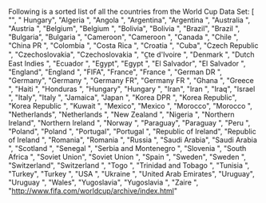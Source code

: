 Following is a sorted list of all the countries from the World Cup Data Set:
 [
	"",
	" Hungary",
	"Algeria ",
	"Angola ",
	"Argentina",
	"Argentina ",
	"Australia ",
	"Austria ",
	"Belgium",
	"Belgium ",
	"Bolivia",
	"Bolivia ",
	"Brazil",
	"Brazil ",
	"Bulgaria",
	"Bulgaria ",
	"Cameroon",
	"Cameroon ",
	"Canada ",
	"Chile ",
	"China PR ",
	"Colombia ",
	"Costa Rica ",
	"Croatia ",
	"Cuba",
	"Czech Republic ",
	"Czechoslovakia",
	"Czechoslovakia ",
	"C̫te d'Ivoire ",
	"Denmark ",
	"Dutch East Indies ",
	"Ecuador ",
	"Egypt",
	"Egypt ",
	"El Salvador",
	"El Salvador ",
	"England",
	"England ",
	"FIFA",
	"France",
	"France ",
	"German DR ",
	"Germany",
	"Germany ",
	"Germany FR",
	"Germany FR ",
	"Ghana ",
	"Greece ",
	"Haiti ",
	"Honduras ",
	"Hungary",
	"Hungary ",
	"Iran",
	"Iran ",
	"Iraq",
	"Israel ",
	"Italy",
	"Italy ",
	"Jamaica",
	"Japan ",
	"Korea DPR ",
	"Korea Republic",
	"Korea Republic ",
	"Kuwait ",
	"Mexico",
	"Mexico ",
	"Morocco",
	"Morocco ",
	"Netherlands",
	"Netherlands ",
	"New Zealand ",
	"Nigeria ",
	"Northern Ireland",
	"Northern Ireland ",
	"Norway ",
	"Paraguay",
	"Paraguay ",
	"Peru ",
	"Poland",
	"Poland ",
	"Portugal",
	"Portugal ",
	"Republic of Ireland",
	"Republic of Ireland ",
	"Romania",
	"Romania ",
	"Russia ",
	"Saudi Arabia",
	"Saudi Arabia ",
	"Scotland ",
	"Senegal ",
	"Serbia and Montenegro ",
	"Slovenia ",
	"South Africa ",
	"Soviet Union",
	"Soviet Union ",
	"Spain ",
	"Sweden",
	"Sweden ",
	"Switzerland",
	"Switzerland ",
	"Togo ",
	"Trinidad and Tobago ",
	"Tunisia ",
	"Turkey",
	"Turkey ",
	"USA ",
	"Ukraine ",
	"United Arab Emirates",
	"Uruguay",
	"Uruguay ",
	"Wales",
	"Yugoslavia",
	"Yugoslavia ",
	"Zaire ",
	"http://www.fifa.com/worldcup/archive/index.html"
